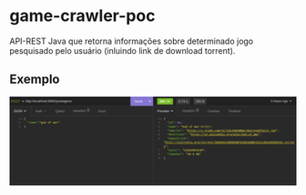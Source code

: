 # game-crawler-poc

API-REST Java que retorna informações sobre determinado jogo pesquisado pelo usuário (inluindo link de download torrent).

## Exemplo

![GAME-CRAWLER RESP-API](https://github.com/wendelcfraga/game-crawler-poc/blob/main/assets/game-crawler-post.png)
